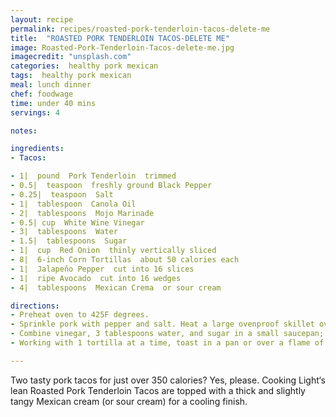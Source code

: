 ```yaml
---
layout: recipe
permalink: recipes/roasted-pork-tenderloin-tacos-delete-me
title:  "ROASTED PORK TENDERLOIN TACOS-DELETE ME"
image: Roasted-Pork-Tenderloin-Tacos-delete-me.jpg
imagecredit: "unsplash.com"
categories:  healthy pork mexican
tags:  healthy pork mexican
meal: lunch dinner
chef: foodwage
time: under 40 mins
servings: 4

notes:

ingredients:
- Tacos:

- 1|  pound  Pork Tenderloin  trimmed
- 0.5|  teaspoon  freshly ground Black Pepper
- 0.25|  teaspoon  Salt
- 1|  tablespoon  Canola Oil
- 2|  tablespoons  Mojo Marinade
- 0.5| cup  White Wine Vinegar
- 3|  tablespoons  Water
- 1.5|  tablespoons  Sugar
- 1|  cup  Red Onion  thinly vertically sliced
- 8|  6-inch Corn Tortillas  about 50 calories each
- 1|  Jalapeño Pepper  cut into 16 slices
- 1|  ripe Avocado  cut into 16 wedges
- 4|  tablespoons  Mexican Crema  or sour cream

directions:
- Preheat oven to 425F degrees.
- Sprinkle pork with pepper and salt. Heat a large ovenproof skillet over medium-high heat. Add oil to pan; swirl to coat. Add pork; cook 5 minutes, turning to brown on all sides. Place pan in oven. Bake at 425° for 8 minutes or until a thermometer registers 145° (slightly pink); let stand 5 minutes. Cut crosswise into 16 slices. Combine pork and mojo marinade in a medium bowl; toss to coat pork.
- Combine vinegar, 3 tablespoons water, and sugar in a small saucepan; bring to a boil. Remove from heat; add onion. Let stand 10 minutes; drain.
- Working with 1 tortilla at a time, toast in a pan or over a flame of a gas burner until tender and blackened in spots. Arrange 2 pork slices in center of each tortilla; top with about 2 tablespoons onion, 2 jalapeño slices, 2 avocado wedges, and 1 0.5 teaspoons crema.

---
```


Two tasty pork tacos for just over 350 calories? Yes, please. Cooking Light‘s lean Roasted Pork Tenderloin Tacos are topped with a thick and slightly tangy Mexican cream (or sour cream) for a cooling finish.